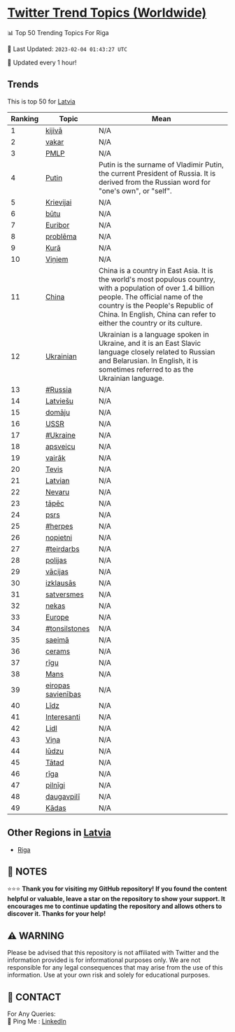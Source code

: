 [Twitter Trend Topics (Worldwide)](https://github.com/ErcinDedeoglu/Twitter-Trend-Topics)
==========


📊 Top 50 Trending Topics For Riga

📆 Last Updated: `2023-02-04 01:43:27 UTC`

🔧 Updated every 1 hour!


## Trends

This is top 50 for [Latvia](</Latvia>)

| Ranking | Topic | Mean |
| ------- | ------------ | ------------ |
| 1 | [kijivā](http://twitter.com/search?q=kijiv%c4%81) | N/A |
| 2 | [vakar](http://twitter.com/search?q=vakar) | N/A |
| 3 | [PMLP](http://twitter.com/search?q=PMLP) | N/A |
| 4 | [Putin](http://twitter.com/search?q=Putin) | Putin is the surname of Vladimir Putin, the current President of Russia. It is derived from the Russian word for "one's own", or "self". |
| 5 | [Krievijai](http://twitter.com/search?q=Krievijai) | N/A |
| 6 | [būtu](http://twitter.com/search?q=b%c5%abtu) | N/A |
| 7 | [Euribor](http://twitter.com/search?q=Euribor) | N/A |
| 8 | [problēma](http://twitter.com/search?q=probl%c4%93ma) | N/A |
| 9 | [Kurā](http://twitter.com/search?q=Kur%c4%81) | N/A |
| 10 | [Viņiem](http://twitter.com/search?q=Vi%c5%86iem) | N/A |
| 11 | [China](http://twitter.com/search?q=China) | China is a country in East Asia. It is the world's most populous country, with a population of over 1.4 billion people. The official name of the country is the People's Republic of China. In English, China can refer to either the country or its culture. |
| 12 | [Ukrainian](http://twitter.com/search?q=Ukrainian) | Ukrainian is a language spoken in Ukraine, and it is an East Slavic language closely related to Russian and Belarusian. In English, it is sometimes referred to as the Ukrainian language. |
| 13 | [#Russia](http://twitter.com/search?q=%23Russia) | N/A |
| 14 | [Latviešu](http://twitter.com/search?q=Latvie%c5%a1u) | N/A |
| 15 | [domāju](http://twitter.com/search?q=dom%c4%81ju) | N/A |
| 16 | [USSR](http://twitter.com/search?q=USSR) | N/A |
| 17 | [#Ukraine](http://twitter.com/search?q=%23Ukraine) | N/A |
| 18 | [apsveicu](http://twitter.com/search?q=apsveicu) | N/A |
| 19 | [vairāk](http://twitter.com/search?q=vair%c4%81k) | N/A |
| 20 | [Tevis](http://twitter.com/search?q=Tevis) | N/A |
| 21 | [Latvian](http://twitter.com/search?q=Latvian) | N/A |
| 22 | [Nevaru](http://twitter.com/search?q=Nevaru) | N/A |
| 23 | [tāpēc](http://twitter.com/search?q=t%c4%81p%c4%93c) | N/A |
| 24 | [psrs](http://twitter.com/search?q=psrs) | N/A |
| 25 | [#herpes](http://twitter.com/search?q=%23herpes) | N/A |
| 26 | [nopietni](http://twitter.com/search?q=nopietni) | N/A |
| 27 | [#teirdarbs](http://twitter.com/search?q=%23teirdarbs) | N/A |
| 28 | [polijas](http://twitter.com/search?q=polijas) | N/A |
| 29 | [vācijas](http://twitter.com/search?q=v%c4%81cijas) | N/A |
| 30 | [izklausās](http://twitter.com/search?q=izklaus%c4%81s) | N/A |
| 31 | [satversmes](http://twitter.com/search?q=satversmes) | N/A |
| 32 | [nekas](http://twitter.com/search?q=nekas) | N/A |
| 33 | [Europe](http://twitter.com/search?q=Europe) | N/A |
| 34 | [#tonsilstones](http://twitter.com/search?q=%23tonsilstones) | N/A |
| 35 | [saeimā](http://twitter.com/search?q=saeim%c4%81) | N/A |
| 36 | [cerams](http://twitter.com/search?q=cerams) | N/A |
| 37 | [rīgu](http://twitter.com/search?q=r%c4%abgu) | N/A |
| 38 | [Mans](http://twitter.com/search?q=Mans) | N/A |
| 39 | [eiropas savienības](http://twitter.com/search?q=eiropas+savien%c4%abbas) | N/A |
| 40 | [Līdz](http://twitter.com/search?q=L%c4%abdz) | N/A |
| 41 | [Interesanti](http://twitter.com/search?q=Interesanti) | N/A |
| 42 | [Lidl](http://twitter.com/search?q=Lidl) | N/A |
| 43 | [Viņa](http://twitter.com/search?q=Vi%c5%86a) | N/A |
| 44 | [lūdzu](http://twitter.com/search?q=l%c5%abdzu) | N/A |
| 45 | [Tātad](http://twitter.com/search?q=T%c4%81tad) | N/A |
| 46 | [rīga](http://twitter.com/search?q=r%c4%abga) | N/A |
| 47 | [pilnīgi](http://twitter.com/search?q=piln%c4%abgi) | N/A |
| 48 | [daugavpilī](http://twitter.com/search?q=daugavpil%c4%ab) | N/A |
| 49 | [Kādas](http://twitter.com/search?q=K%c4%81das) | N/A |



## Other Regions in [Latvia](</Latvia>)

* [Riga](</Latvia/Riga.md>)



## 📝 NOTES

⭐⭐⭐ **Thank you for visiting my GitHub repository! If you found the content helpful or valuable, leave a star on the repository to show your support. It encourages me to continue updating the repository and allows others to discover it. Thanks for your help!**


## ⚠️ WARNING

Please be advised that this repository is not affiliated with Twitter and the information provided is for informational purposes only. We are not responsible for any legal consequences that may arise from the use of this information. Use at your own risk and solely for educational purposes.


## 📨 CONTACT

 For Any Queries:  
            🏓 Ping Me : [LinkedIn](https://www.linkedin.com/in/ercindedeoglu/)
